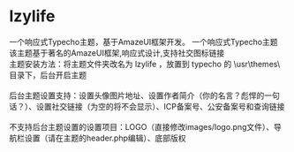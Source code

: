 # lzylife
一个响应式Typecho主题，基于AmazeUI框架开发。
一个响应式Typecho主题 该主题基于著名的AmazeUI框架,响应式设计,支持社交图标链接<br>
主题安装方法：将主题文件夹改名为 lzylife ，放置到 typecho 的 \usr\themes\ 目录下，后台开启主题<br>  
后台主题设置支持：设置头像图片地址、设置作者简介（你的名言？彪悍的一句话？）、设置社交链接（为空的将不会显示）、ICP备案号、公安备案号和查询链接<br>  
不支持后台主题设置的设置项目：LOGO（直接修改images/logo.png文件）、导航栏设置（请在主题的header.php编辑）、底部版权
